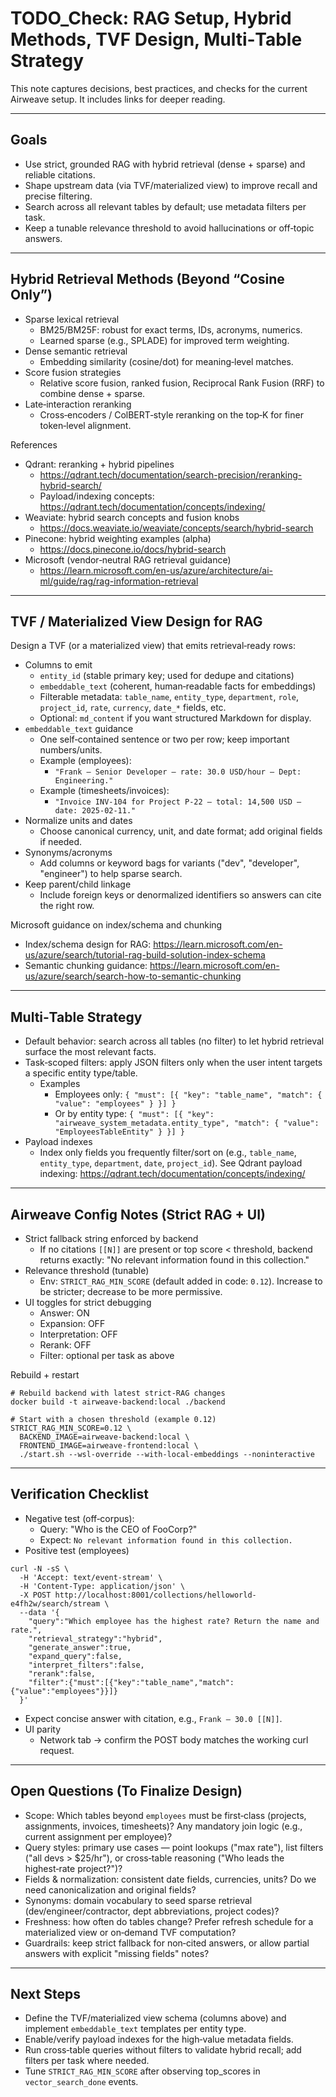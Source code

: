 # TODO_Check: RAG Setup, Hybrid Methods, TVF Design, Multi‑Table Strategy

This note captures decisions, best practices, and checks for the current Airweave setup. It includes links for deeper reading.

---

## Goals
- Use strict, grounded RAG with hybrid retrieval (dense + sparse) and reliable citations.
- Shape upstream data (via TVF/materialized view) to improve recall and precise filtering.
- Search across all relevant tables by default; use metadata filters per task.
- Keep a tunable relevance threshold to avoid hallucinations or off‑topic answers.

---

## Hybrid Retrieval Methods (Beyond “Cosine Only”)
- Sparse lexical retrieval
  - BM25/BM25F: robust for exact terms, IDs, acronyms, numerics.
  - Learned sparse (e.g., SPLADE) for improved term weighting.
- Dense semantic retrieval
  - Embedding similarity (cosine/dot) for meaning‑level matches.
- Score fusion strategies
  - Relative score fusion, ranked fusion, Reciprocal Rank Fusion (RRF) to combine dense + sparse.
- Late‑interaction reranking
  - Cross‑encoders / ColBERT‑style reranking on the top‑K for finer token‑level alignment.

References
- Qdrant: reranking + hybrid pipelines
  - https://qdrant.tech/documentation/search-precision/reranking-hybrid-search/
  - Payload/indexing concepts: https://qdrant.tech/documentation/concepts/indexing/
- Weaviate: hybrid search concepts and fusion knobs
  - https://docs.weaviate.io/weaviate/concepts/search/hybrid-search
- Pinecone: hybrid weighting examples (alpha)
  - https://docs.pinecone.io/docs/hybrid-search
- Microsoft (vendor‑neutral RAG retrieval guidance)
  - https://learn.microsoft.com/en-us/azure/architecture/ai-ml/guide/rag/rag-information-retrieval

---

## TVF / Materialized View Design for RAG
Design a TVF (or a materialized view) that emits retrieval‑ready rows:

- Columns to emit
  - `entity_id` (stable primary key; used for dedupe and citations)
  - `embeddable_text` (coherent, human‑readable facts for embeddings)
  - Filterable metadata: `table_name`, `entity_type`, `department`, `role`, `project_id`, `rate`, `currency`, `date_*` fields, etc.
  - Optional: `md_content` if you want structured Markdown for display.
- `embeddable_text` guidance
  - One self‑contained sentence or two per row; keep important numbers/units.
  - Example (employees):
    - `"Frank — Senior Developer — rate: 30.0 USD/hour — Dept: Engineering."`
  - Example (timesheets/invoices):
    - `"Invoice INV-104 for Project P-22 — total: 14,500 USD — date: 2025-02-11."`
- Normalize units and dates
  - Choose canonical currency, unit, and date format; add original fields if needed.
- Synonyms/acronyms
  - Add columns or keyword bags for variants ("dev", "developer", "engineer") to help sparse search.
- Keep parent/child linkage
  - Include foreign keys or denormalized identifiers so answers can cite the right row.

Microsoft guidance on index/schema and chunking
- Index/schema design for RAG: https://learn.microsoft.com/en-us/azure/search/tutorial-rag-build-solution-index-schema
- Semantic chunking guidance: https://learn.microsoft.com/en-us/azure/search/search-how-to-semantic-chunking

---

## Multi‑Table Strategy
- Default behavior: search across all tables (no filter) to let hybrid retrieval surface the most relevant facts.
- Task‑scoped filters: apply JSON filters only when the user intent targets a specific entity type/table.
  - Examples
    - Employees only: `{ "must": [{ "key": "table_name", "match": { "value": "employees" } }] }`
    - Or by entity type: `{ "must": [{ "key": "airweave_system_metadata.entity_type", "match": { "value": "EmployeesTableEntity" } }] }`
- Payload indexes
  - Index only fields you frequently filter/sort on (e.g., `table_name`, `entity_type`, `department`, `date`, `project_id`). See Qdrant payload indexing: https://qdrant.tech/documentation/concepts/indexing/

---

## Airweave Config Notes (Strict RAG + UI)
- Strict fallback string enforced by backend
  - If no citations `[[N]]` are present or top score < threshold, backend returns exactly: "No relevant information found in this collection."
- Relevance threshold (tunable)
  - Env: `STRICT_RAG_MIN_SCORE` (default added in code: `0.12`). Increase to be stricter; decrease to be more permissive.
- UI toggles for strict debugging
  - Answer: ON
  - Expansion: OFF
  - Interpretation: OFF
  - Rerank: OFF
  - Filter: optional per task as above

Rebuild + restart
```
# Rebuild backend with latest strict‑RAG changes
docker build -t airweave-backend:local ./backend

# Start with a chosen threshold (example 0.12)
STRICT_RAG_MIN_SCORE=0.12 \
  BACKEND_IMAGE=airweave-backend:local \
  FRONTEND_IMAGE=airweave-frontend:local \
  ./start.sh --wsl-override --with-local-embeddings --noninteractive
```

---

## Verification Checklist
- Negative test (off‑corpus):
  - Query: "Who is the CEO of FooCorp?"
  - Expect: `No relevant information found in this collection.`
- Positive test (employees)
```
curl -N -sS \
  -H 'Accept: text/event-stream' \
  -H 'Content-Type: application/json' \
  -X POST http://localhost:8001/collections/helloworld-e4fh2w/search/stream \
  --data '{
    "query":"Which employee has the highest rate? Return the name and rate.",
    "retrieval_strategy":"hybrid",
    "generate_answer":true,
    "expand_query":false,
    "interpret_filters":false,
    "rerank":false,
    "filter":{"must":[{"key":"table_name","match":{"value":"employees"}}]}
  }'
```
  - Expect concise answer with citation, e.g., `Frank — 30.0 [[N]]`.
- UI parity
  - Network tab → confirm the POST body matches the working curl request.

---

## Open Questions (To Finalize Design)
- Scope: Which tables beyond `employees` must be first‑class (projects, assignments, invoices, timesheets)? Any mandatory join logic (e.g., current assignment per employee)?
- Query styles: primary use cases — point lookups ("max rate"), list filters ("all devs > $25/hr"), or cross‑table reasoning ("Who leads the highest‑rate project?")?
- Fields & normalization: consistent date fields, currencies, units? Do we need canonicalization and original fields?
- Synonyms: domain vocabulary to seed sparse retrieval (dev/engineer/contractor, dept abbreviations, project codes)?
- Freshness: how often do tables change? Prefer refresh schedule for a materialized view or on‑demand TVF computation?
- Guardrails: keep strict fallback for non‑cited answers, or allow partial answers with explicit "missing fields" notes?

---

## Next Steps
- Define the TVF/materialized view schema (columns above) and implement `embeddable_text` templates per entity type.
- Enable/verify payload indexes for the high‑value metadata fields.
- Run cross‑table queries without filters to validate hybrid recall; add filters per task where needed.
- Tune `STRICT_RAG_MIN_SCORE` after observing top_scores in `vector_search_done` events.

